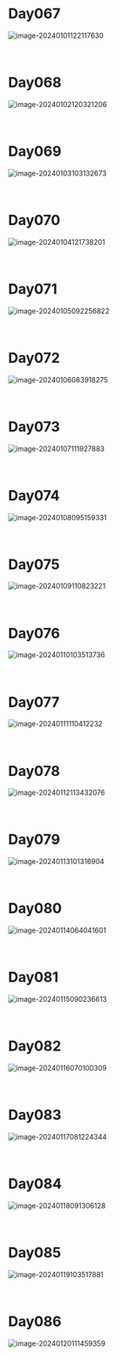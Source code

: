 # Day067

![image-20240101122117630](./assets/image-20240101122117630.png)

&nbsp;

# Day068

![image-20240102120321206](./assets/image-20240102120321206.png)

&nbsp;

# Day069

![image-20240103103132673](./assets/image-20240103103132673.png)

&nbsp;

# Day070

![image-20240104121738201](./assets/image-20240104121738201.png)

&nbsp;

# Day071

![image-20240105092256822](./assets/image-20240105092256822.png)

&nbsp;

# Day072

![image-20240106083918275](./assets/image-20240106083918275.png)

&nbsp;

# Day073

![image-20240107111927883](./assets/image-20240107111927883.png)

&nbsp;

# Day074

![image-20240108095159331](./assets/image-20240108095159331.png)

&nbsp;

# Day075

![image-20240109110823221](./assets/image-20240109110823221.png)

&nbsp;

# Day076

![image-20240110103513736](./assets/image-20240110103513736.png)

&nbsp;

# Day077

![image-20240111110412232](./assets/image-20240111110412232.png)

&nbsp;

# Day078

![image-20240112113432076](./assets/image-20240112113432076.png)

&nbsp;

# Day079

![image-20240113101316904](./assets/image-20240113101316904.png)

&nbsp;

# Day080

![image-20240114064041601](./assets/image-20240114064041601.png)

&nbsp;

# Day081

![image-20240115090236613](./assets/image-20240115090236613.png)

&nbsp;

# Day082

![image-20240116070100309](./assets/image-20240116070100309.png)

&nbsp;

# Day083

![image-20240117081224344](./assets/image-20240117081224344.png)

&nbsp;

# Day084

![image-20240118091306128](./assets/image-20240118091306128.png)

&nbsp;

# Day085

![image-20240119103517881](./assets/image-20240119103517881.png)

&nbsp;

# Day086

![image-20240120111459359](./assets/image-20240120111459359.png)
